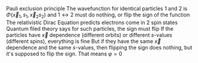Pauli exclusion  principle
	The wavefunction for identical particles 1 and 2 is $\Phi(\vec{x}_1,s_1,\vec{x}_2s_2)$ and $1 \leftrightarrow 2$ must do nothing, or flip the sign of the function
	The relativistic Dirac Equation predicts electrons come in 2 spin states
	Quantum filed theory says for such particles, the sign must flip
	If the particles have $\vec{x}$ dependence (different orbits) or different $s$-values (different spins), everything is fine
		But if they have the same $\vec{x}$ dependence and the same $s$-values, then flipping the sign does nothing, but it's supposed to flip the sign. 
			That means $\varphi = 0$